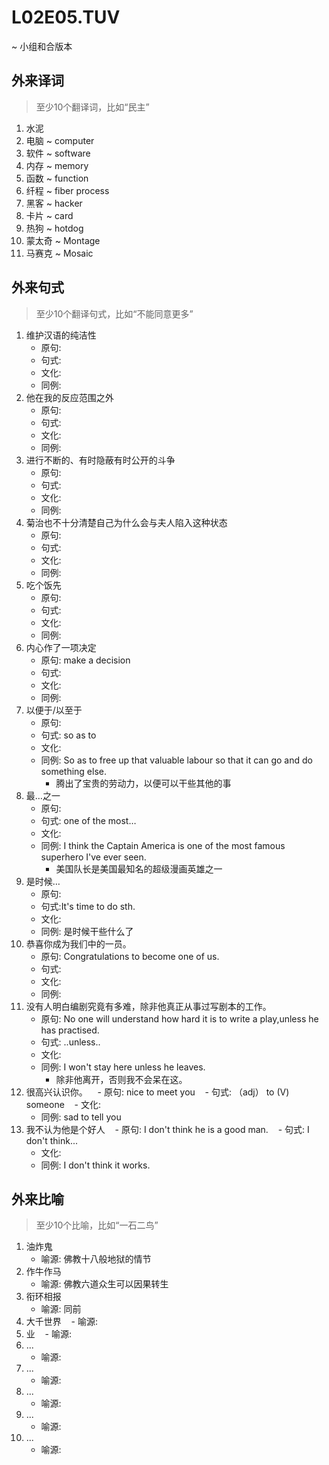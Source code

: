 # L02E05.TUV
~ 小组和合版本

## 外来译词
> 至少10个翻译词，比如“民主”

1. 水泥
1. 电脑 ~ computer
1. 软件 ~ software
1. 内存 ~ memory
1. 函数 ~ function
1. 纤程 ~ fiber process
1. 黑客 ~ hacker
1. 卡片 ~ card
1. 热狗 ~ hotdog
1. 蒙太奇 ~ Montage
1. 马赛克 ~ Mosaic


## 外来句式
> 至少10个翻译句式，比如“不能同意更多”

1. 维护汉语的纯洁性
    - 原句:
    - 句式:
    - 文化:
    - 同例:
1. 他在我的反应范围之外
    - 原句:
    - 句式:
    - 文化:
    - 同例:
1. 进行不断的、有时隐蔽有时公开的斗争 
    - 原句:
    - 句式:
    - 文化:
    - 同例:
1. 菊治也不十分清楚自己为什么会与夫人陷入这种状态
    - 原句:
    - 句式:
    - 文化:
    - 同例:
1. 吃个饭先
    - 原句:
    - 句式:
    - 文化:
    - 同例:
1. 内心作了一项决定 
    - 原句: make a decision
    - 句式:
    - 文化:
    - 同例:
1. 以便于/以至于
    - 原句: 
    - 句式: so as to
    - 文化:
    - 同例: So as to free up that valuable labour so that it can go and do something else.
        + 腾出了宝贵的劳动力，以便可以干些其他的事
1. 最…之一
    - 原句:
    - 句式: one of the most…
    - 文化:
    - 同例: I think the Captain America is one of the most famous superhero I've ever seen.
        + 美国队长是美国最知名的超级漫画英雄之一
1. 是时候…
    - 原句:
    - 句式:It's time to do sth.
    - 文化:
    - 同例: 是时候干些什么了
1. 恭喜你成为我们中的一员。
    - 原句: Congratulations to become one of us.
    - 句式:
    - 文化:
    - 同例:
1. 没有人明白编剧究竟有多难，除非他真正从事过写剧本的工作。 
    - 原句: No one will understand how hard it is to write a play,unless he has practised.
    - 句式: ..unless..
    - 文化:
    - 同例: I won't stay here unless he leaves.
        + 除非他离开，否则我不会呆在这。
1. 很高兴认识你。 
    - 原句: nice to meet you
    - 句式: （adj） to (V) someone 
    - 文化:
    - 同例: sad to tell you
1. 我不认为他是个好人
    - 原句: I don't think he is a good man.
    - 句式: I don't think...
    - 文化:
    - 同例: I don't think it works.
## 外来比喻
> 至少10个比喻，比如“⼀⽯⼆鸟” 

1. 油炸鬼
    - 喻源: 佛教十八般地狱的情节
1. 作牛作马
    - 喻源: 佛教六道众生可以因果转生
1. 衔环相报
    - 喻源: 同前
1. 大千世界
    - 喻源:
1. 业
    - 喻源:
1. ...
    - 喻源:
1. ...
    - 喻源:
1. ...
    - 喻源:
1. ...
    - 喻源:
1. ...
    - 喻源:


